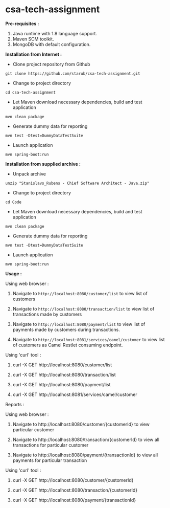 # csa-tech-assignment

**Pre-requisites :**

1. Java runtime with 1.8 language support.
2. Maven SCM toolkit.
2. MongoDB with default configuration.

**Installation from Internet :**

* Clone project repository from Github 
```
git clone https://github.com/starub/csa-tech-assignment.git 
```
* Change to project directory
```
cd csa-tech-assignment
```
* Let Maven download necessary dependencies, build and test application
```
mvn clean package
```
* Generate dummy data for reporting
```
mvn test -Dtest=DummyDataTestSuite
```
* Launch application
```
mvn spring-boot:run
```

**Installation from supplied archive :**

* Unpack archive
```
unzip "Stanislavs_Rubens - Chief Software Architect - Java.zip"
```
* Change to project directory
```
cd Code
```
* Let Maven download necessary dependencies, build and test application
```
mvn clean package
```
* Generate dummy data for reporting
```
mvn test -Dtest=DummyDataTestSuite
```
* Launch application
```
mvn spring-boot:run
```

**Usage :**

Using web browser : 

1. Navigate to `http://localhost:8080/customer/list` to view list of customers

2. Navigate to `http://localhost:8080/transaction/list` to view list of transactions made by customers

3. Navigate to `http://localhost:8080/payment/list` to view list of payments made by customers during transactions.

4. Navigate to `http://localhost:8081/services/camel/customer` to view list of customers as Camel Restlet consuming endpoint.

Using 'curl' tool :

1. curl -X GET http://localhost:8080/customer/list

2. curl -X GET http://localhost:8080/transaction/list

3. curl -X GET http://localhost:8080/payment/list

4. curl -X GET http://localhost:8081/services/camel/customer

Reports :

Using web browser :

1. Navigate to http://localhost:8080/customer/{customerId} to view particular customer

2. Navigate to http://localhost:8080/transaction/{customerId} to view all transactions for particular customer

3. Navigate to http://localhost:8080/payment/{transactionId} to view all payments for particular transaction
 

Using 'curl' tool :

1. curl -X GET http://localhost:8080/customer/{customerId}

2. curl -X GET http://localhost:8080/transaction/{customerId}

3. curl -X GET http://localhost:8080/payment/{transactionId}

